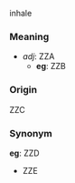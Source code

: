 inhale
### Meaning
+ _adj_: ZZA
    + __eg__: ZZB

### Origin

ZZC

### Synonym

__eg__: ZZD

+ ZZE


